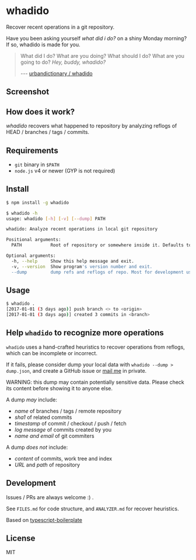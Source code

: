 # whadido

Recover recent operations in a git repository.

Have you been asking yourself *what did i do?* on a shiny Monday morning? If so, whadido is made for you.

> What did I do?
> What are you doing?
> What should I do?
> What are you going to do?
> *Hey, buddy, whadido?*
>
> --- [urbandictionary / whadido](https://www.urbandictionary.com/define.php?term=whadido)

## Screenshot

<!-- TODO -->

## How does it work?

*whadido* recovers what happened to repository by analyzing reflogs of HEAD / branches / tags / commits.

## Requirements

- `git` binary in `$PATH`
- `node.js` v4 or newer (GYP is not required)

## Install

```bash
$ npm install -g whadido

$ whadido -h
usage: whadido [-h] [-v] [--dump] PATH

whadido: Analyze recent operations in local git repository

Positional arguments:
  PATH           Root of repository or somewhere inside it. Defaults to $PWD

Optional arguments:
  -h, --help     Show this help message and exit.
  -v, --version  Show program's version number and exit.
  --dump         dump refs and reflogs of repo. Most for development use.
```

## Usage

```bash
$ whadido .
[2017-01-01 (3 days ago)] push branch <> to <origin>
[2017-01-01 (3 days ago)] created 3 commits in <branch>

```

## Help `whadido` to recognize more operations

`whadido` uses a hand-crafted heuristics to recover operations from reflogs, which can be incomplete or incorrect.

If it fails, please consider dump your local data with `whadido --dump > dump.json`,
and create a GitHub issue or [mail me](mailto:me@jokester.io?subject=whadido-dump) in private.

WARNING: this dump may contain potentially sensitive data.
Please check its content before showing it to anyone else.

A dump *may* include:

- *name* of branches / tags / remote repository
- *sha1* of related commits
- *timestamp* of commit / checkout / push / fetch
- *log message* of commits created by you
- *name and email* of git commiters

A dump *does not* include:

- *content* of commits, work tree and index
- *URL* and *path* of repository

## Development

Issues / PRs are always welcome :) .

See `FILES.md` for code structure, and `ANALYZER.md` for recover heuristics.

Based on [typescript-boilerplate](https://github.com/jokester/typescript-boilerplate)

## License

MIT
